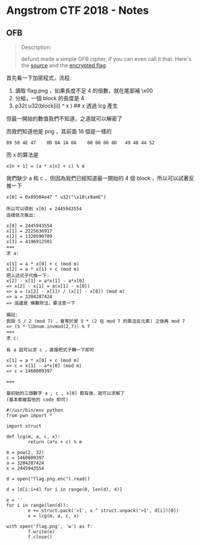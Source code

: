 # Angstrom CTF 2018 - Notes

## OFB
> Description:
>
> defund made a simple OFB cipher, if you can even call it that. Here's the [source](./OFB/encrypt.py) and the [encrypted flag](./OFB/flag.png.enc).

首先看一下加密程式，流程:
1. 讀取 flag.png ，如果長度不足 4 的倍數，就在尾部補 \x00 
2. 分組，一個 block 的長度是 4
3. p32( u32(block[i]) ^ x ) ## x 透過 lcg 產生

但最一開始的數值我們不知道，之道就可以解密了

而我們知道他是 png ，其前面 16 個是一樣的
```
89 50 4E 47    0D 0A 1A 0A    00 00 00 0D   49 48 44 52
```

而 x 的算法是

```
x[n + 1] = (a * x[n] + c) % m
```

我們缺少 a 和 c ，但因為我們已經知道最一開始的 4 個 block ，所以可以試著反推一下

```
x[0] = 0x89504e47 ^ u32("\x18\x9amE")

所以可以得到 x[0] = 2445943554
這樣依次推出:

x[0] = 2445943554
x[1] = 2225636917
x[2] = 1320590709
x[3] = 4196912501
===
求 a:

x[1] = a * x[0] + c (mod m)
x[2] = a * x[1] + c (mod m)
把上述式子代換一下:
x[2] - x[1] = a*x[1] - a*x[0]
=> x[2] - x[1] = a(x[1] - x[0])
=> a = (x[2] - x[1]) / (x[1] - x[0]) (mod m)
=> a = 3204287424
=> 這邊是 模數除法，要注意一下

備註:
假設 5 / 2 (mod 7) ，會等於是 5 * (2 在 mod 7 的乘法反元素) 之後再 mod 7
=> (5 * libnum.invmod(2,7)) % 7
===
求 c:

有 a 就可以求 c ，直接把式子轉一下即可

x[1] = a * x[0] + c (mod m)
=> c = x[1] - a*x[0] (mod m)
=> c = 1460809397

===

最初始的三個數字 a , c , x[0] 都有後，就可以求解了
(基本都複製他的 code 即可)

#!/usr/bin/env python
from pwn import *

import struct

def lcg(m, a, c, x):
        return (a*x + c) % m

m = pow(2, 32)
c = 1460809397
a = 3204287424
x = 2445943554

d = open("flag.png.enc").read()

d = [d[i:i+4] for i in range(0, len(d), 4)]

e = ''
for i in range(len(d)):
        e += struct.pack('>I', x ^ struct.unpack('>I', d[i])[0])
        x = lcg(m, a, c, x)

with open('flag.png', 'w') as f:
        f.write(e)
        f.close()
```


